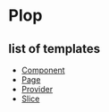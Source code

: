 # Plop

## list of templates

- [Component](./templates/base-component/readme.md)
- [Page](./templates/base-page/readme.md)
- [Provider](./templates/base-provider/readme.md)
- [Slice](./templates/base-slice/readme.md)
